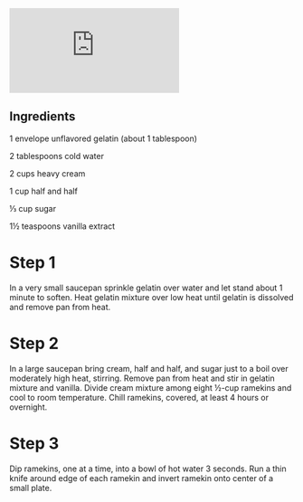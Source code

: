 ![Panna cota](https://www.chefkoch.de/rezepte/990988544059/Panna-Cotta.html)


## Ingredients ##

1 envelope unflavored gelatin (about 1 tablespoon)

2 tablespoons cold water

2 cups heavy cream

1 cup half and half

⅓ cup sugar

1½ teaspoons vanilla extract

# Step 1 #

In a very small saucepan sprinkle gelatin over water and let stand about 1 minute to soften. Heat gelatin mixture over low heat until gelatin is dissolved and remove pan from heat.

# Step 2 #

In a large saucepan bring cream, half and half, and sugar just to a boil over moderately high heat, stirring. Remove pan from heat and stir in gelatin mixture and vanilla. Divide cream mixture among eight ½-cup ramekins and cool to room temperature. Chill ramekins, covered, at least 4 hours or overnight.

# Step 3 #

Dip ramekins, one at a time, into a bowl of hot water 3 seconds. Run a thin knife around edge of each ramekin and invert ramekin onto center of a small plate.